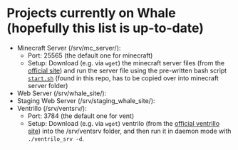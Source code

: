 # Projects currently on Whale (hopefully this list is up-to-date)

 + Minecraft Server (/srv/mc_server/):
     * Port: 25565 (the default one for minecraft)
     * Setup: Download (e.g. via `wget`) the minecraft server files (from the [official site](https://minecraft.net/download)) and run the server file using the pre-written bash script [`start.sh`](minecraft/start.sh) (found in this repo, has to be copied over into minecraft server folder)
 + Web Server (/srv/whale_site/):
 + Staging Web Server (/srv/staging_whale_site/):
 + Ventrillo (/srv/ventsrv/):
     * Port: 3784 (the default one for vent)
     * Setup: Download (e.g. via `wget`) ventrilo (from the [official ventrillo site](http://www.ventrilo.com/download.php)) into the /srv/ventsrv folder, and then run it in daemon mode with `./ventrilo_srv -d`.
